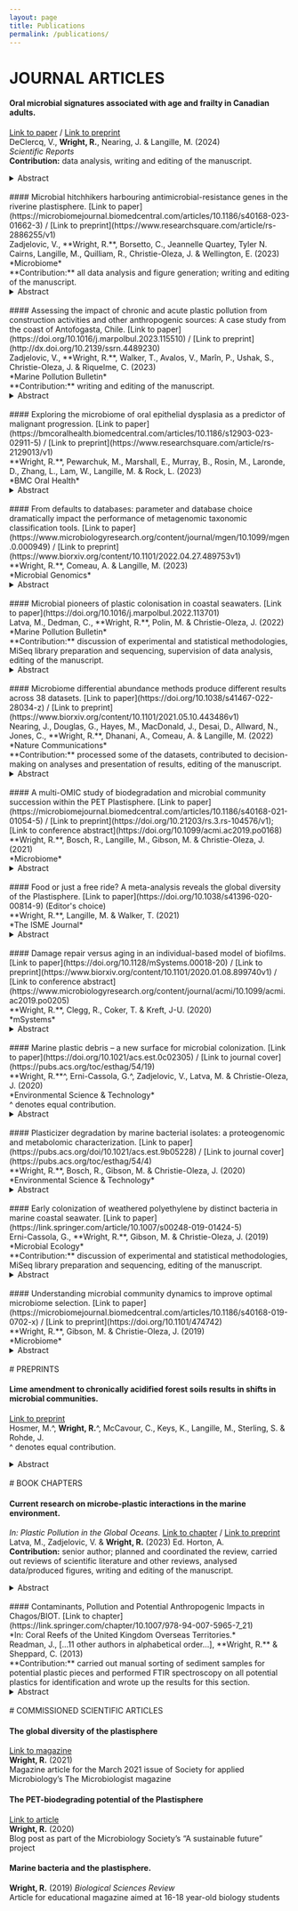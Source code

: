 ```yaml
---
layout: page
title: Publications
permalink: /publications/
---
```


# JOURNAL ARTICLES

#### Oral microbial signatures associated with age and frailty in Canadian adults.
[Link to paper](https://doi.org/10.1038/s41598-024-60409-8) / [Link to preprint](https://www.researchsquare.com/article/rs-3760138/v1)<br>
DeClercq, V., **Wright, R.**, Nearing, J. & Langille, M. (2024)<br>
*Scientific Reports* <br>
**Contribution:** data analysis, writing and editing of the manuscript.<br>
<details>
  <summary>Abstract</summary>
  This study aimed to assess the association between the oral microbiome, age, and frailty. Data and saliva samples were obtained from male and female participants aged 35–70 years (n = 1357). Saliva samples were analysed by 16S rRNA gene sequencing and differences in microbial diversity and community compositions were examined in relation to chronological age and the frailty index (FI). Most alpha diversity measures (Richness, Shannon Diversity, Faith’s Phylogenetic Diversity) showed an inverse association with frailty, whereas a positive association was observed with age and Shannon Diversity and Evenness. A further sex-stratified analysis revealed differences in measures of microbial diversity and composition. Multiple genera were detected as significantly differentially abundant with increasing frailty and age by at least two methods. With age, the relative abundance of Veillonella was reduced in both males and females, whereas increases in Corynebacterium appeared specific to males and Aggregatibacter, Fusobacterium, Neisseria, Stomatobaculum, and Porphyromonas specific to females. Beta diversity was significantly associated with multiple mental health components of the FI. This study shows age and frailty are differentially associated with measures of microbial diversity and composition, suggesting the oral microbiome may be a useful indicator of increased risk of frailty or a potential target for improving health in ageing adults.
</details>
<br>
#### Microbial hitchhikers harbouring antimicrobial-resistance genes in the riverine plastisphere.
[Link to paper](https://microbiomejournal.biomedcentral.com/articles/10.1186/s40168-023-01662-3) / [Link to preprint](https://www.researchsquare.com/article/rs-2886255/v1)<br>
Zadjelovic, V., **Wright, R.**, Borsetto, C., Jeannelle Quartey, Tyler N. Cairns, Langille, M., Quilliam, R., Christie-Oleza, J. & Wellington, E. (2023)<br>
*Microbiome*<br>
**Contribution:** all data analysis and figure generation; writing and editing of the manuscript.<br>
<details>
<summary>Abstract</summary>
<b>Background</b><br>
The widespread nature of plastic pollution has given rise to wide scientific and social concern regarding the capacity of these materials to serve as vectors for pathogenic bacteria and reservoirs for Antimicrobial Resistance Genes (ARG). In- and ex-situ incubations were used to characterise the riverine plastisphere taxonomically and functionally in order to determine whether antibiotics within the water influenced the ARG profiles in these microbiomes and how these compared to those on natural surfaces such as wood and their planktonic counterparts.<br>
<br>
<b>Results</b><br>
We show that plastics support a taxonomically distinct microbiome containing potential pathogens and ARGs. While the plastisphere was similar to those biofilms that grew on wood, they were distinct from the surrounding water microbiome. Hence, whilst potential opportunistic pathogens (i.e. Pseudomonas aeruginosa, Acinetobacter and Aeromonas) and ARG subtypes (i.e. those that confer resistance to macrolides/lincosamides, rifamycin, sulfonamides, disinfecting agents and glycopeptides) were predominant in all surface-related microbiomes, especially on weathered plastics, a completely different set of potential pathogens (i.e. Escherichia, Salmonella, Klebsiella and Streptococcus) and ARGs (i.e. aminoglycosides, tetracycline, aminocoumarin, fluoroquinolones, nitroimidazole, oxazolidinone and fosfomycin) dominated in the planktonic compartment. Our genome-centric analysis allowed the assembly of 215 Metagenome Assembled Genomes (MAGs), linking ARGs and other virulence-related genes to their host. Interestingly, a MAG belonging to Escherichia –that clearly predominated in water– harboured more ARGs and virulence factors than any other MAG, emphasising the potential virulent nature of these pathogenic-related groups. Finally, ex-situ incubations using environmentally-relevant concentrations of antibiotics increased the prevalence of their corresponding ARGs, but different riverine compartments –including plastispheres– were affected differently by each antibiotic.<br>
<br>
<b>Conclusions</b><br>
Our results provide insights into the capacity of the riverine plastisphere to harbour a distinct set of potentially pathogenic bacteria and function as a reservoir of ARGs. The environmental impact that plastics pose if they act as a reservoir for either pathogenic bacteria or ARGs is aggravated by the persistence of plastics in the environment due to their recalcitrance and buoyancy. Nevertheless, the high similarities with microbiomes growing on natural co-occurring materials and even more worrisome microbiome observed in the surrounding water highlights the urgent need to integrate the analysis of all environmental compartments when assessing risks and exposure to pathogens and ARGs in anthropogenically-impacted ecosystems.<br>
</details>
<br>
#### Assessing the impact of chronic and acute plastic pollution from construction activities and other anthropogenic sources: A case study from the coast of Antofogasta, Chile.
[Link to paper](https://doi.org/10.1016/j.marpolbul.2023.115510) / [Link to preprint](http://dx.doi.org/10.2139/ssrn.4489230)<br>
Zadjelovic, V., **Wright, R.**, Walker, T., Avalos, V., Marîn, P., Ushak, S., Christie-Oleza, J. & Riquelme, C. (2023)<br>
*Marine Pollution Bulletin*<br>
**Contribution:** writing and editing of the manuscript.<br>
<details>
<summary>Abstract</summary>
Plastic pollution is a critical environmental issue with far-reaching and not yet fully explored consequences. This study uncovered a significant source of plastic contamination arising from improper application and management of expanded polystyrene (EPS) utilised as expansion joints at a construction site near the coast of Antofagasta, Chile. Through meticulous field observations and calculations, we estimate that a staggering 82.9 million EPS spheres have the potential to be released into the environment from the 7.62 m3 of this material used for the construction of this coastal promenade, constituting a chronic source of pollution. Despite the ongoing construction, we have already evidenced mechanical fragmentation and dispersion of EPS microplastic pollution in the surrounding natural environment. To our knowledge, this is the first study that documents misused construction materials contributing to plastic pollution. In addition to the EPS pollution, our findings reveal an alarming accumulation of litter – an acute pollution source – including plastic cups, bottles, carrier bags, and several other construction materials (e.g. plastic nets, films) that are exacerbating the pollution problems within the region and potentially endangering marine and terrestrial organisms. These observations highlight the urgent need for mitigating measures and intervention policies targeting construction-related plastic and microplastic pollution, along with a more robust regulatory framework for construction activities as well as adequate surveillance and enforcement.
</details>
<br>
#### Exploring the microbiome of oral epithelial dysplasia as a predictor of malignant progression. 
[Link to paper](https://bmcoralhealth.biomedcentral.com/articles/10.1186/s12903-023-02911-5) / [Link to preprint](https://www.researchsquare.com/article/rs-2129013/v1)<br>
**Wright, R.**, Pewarchuk, M., Marshall, E., Murray, B., Rosin, M., Laronde, D., Zhang, L., Lam, W., Langille, M. & Rock, L. (2023)<br>
*BMC Oral Health*<br>
<details>
<summary>Abstract</summary>
A growing body of research associates the oral microbiome and oral cancer. Well-characterized clinical samples with outcome data are required to establish relevant associations between the microbiota and disease. The objective of this study was to characterize the community variations and the functional implications of the microbiome in low-grade oral epithelial dysplasia (OED) using 16S rRNA gene sequencing from annotated archival swabs in progressing (P) and non-progressing (NP) OED. We characterised the microbial community in 90 OED samples — 30 swabs from low-grade OED that progressed to cancer (cases) and 60 swabs from low-grade OED that did not progress after a minimum of 5 years of follow up (matched control subjects). There were small but significant differences between P and NP samples in terms of alpha diversity as well as beta diversity in conjunction with other clinical factors such as age and smoking status for both taxa and functional predictions. Across all samples, the most abundant genus was Streptococcus, followed by Haemophilus, Rothia, and Neisseria. Taxa and predicted functions were identified that were significantly differentially abundant with progression status (all Ps and NPs), when samples were grouped broadly by the number of years between sampling and progression or in specific time to progression for Ps only. However, these differentially abundant features were typically present only at low abundances. For example, Campylobacter was present in slightly higher abundance in Ps (1.72%) than NPs (1.41%) and this difference was significant when Ps were grouped by time to progression. Furthermore, several of the significantly differentially abundant functions were linked to the Campylobacteraceae family in Ps and may justify further investigation. Larger cohort studies to further explore the microbiome as a potential biomarker of risk in OED are warranted.
</details>
<br>
#### From defaults to databases: parameter and database choice dramatically impact the performance of metagenomic taxonomic classification tools.
[Link to paper](https://www.microbiologyresearch.org/content/journal/mgen/10.1099/mgen.0.000949) / [Link to preprint](https://www.biorxiv.org/content/10.1101/2022.04.27.489753v1)<br>
**Wright, R.**, Comeau, A. & Langille, M. (2023)<br>
*Microbial Genomics* <br>
<details>
<summary>Abstract</summary>
In metagenomic analyses of microbiomes, one of the first steps is usually the taxonomic classification of reads by comparison to a database of previously taxonomically classified genomes. While different studies comparing metagenomic taxonomic classification methods have determined that different tools are ‘best’, there are two tools that have been used the most to-date: Kraken (k-mer-based classification against a user-constructed database) and MetaPhlAn (classification by alignment to clade-specific marker genes), the latest versions of which are Kraken2 and MetaPhlAn 3, respectively. We found large discrepancies in both the proportion of reads that were classified as well as the number of species that were identified when we used both Kraken2 and MetaPhlAn 3 to classify reads within metagenomes from human-associated or environmental datasets. We then investigated which of these tools would give classifications closest to the real composition of metagenomic samples using a range of simulated and mock samples and examined the combined impact of tool–parameter–database choice on the taxonomic classifications given. This revealed that there may not be a one-size-fits-all ‘best’ choice. While Kraken2 can achieve better overall performance, with higher precision, recall and F1 scores, as well as alpha- and beta-diversity measures closer to the known composition than MetaPhlAn 3, the computational resources required for this may be prohibitive for many researchers, and the default database and parameters should not be used. We therefore conclude that the best tool–parameter–database choice for a particular application depends on the scientific question of interest, which performance metric is most important for this question and the limit of available computational resources.
</details>
<br>
#### Microbial pioneers of plastic colonisation in coastal seawaters. 
[Link to paper](https://doi.org/10.1016/j.marpolbul.2022.113701)<br>
Latva, M., Dedman, C., **Wright, R.**, Polin, M. & Christie-Oleza, J. (2022)<br>
*Marine Pollution Bulletin*<br>
**Contribution:** discussion of experimental and statistical methodologies, MiSeq library preparation and sequencing, supervision of data analysis, editing of the manuscript.<br>
<details>
<summary>Abstract</summary>
Plastics, when entering the environment, are immediately colonised by microorganisms. This modifies their physico-chemical properties as well as their transport and fate in natural ecosystems, but whom pioneers this colonisation in marine ecosystems? Previous studies have focused on microbial communities that develop on plastics after relatively long incubation periods (i.e., days to months), but very little data is available regarding the earliest stages of colonisation on buoyant plastics in marine waters (i.e., minutes or hours). We conducted a preliminary study where the earliest hours of microbial colonisation on buoyant plastics in marine coastal waters were investigated by field incubations and amplicon sequencing of the prokaryotic and eukaryotic communities. Our results show that members of the Bacteroidetes group pioneer microbial attachment to plastics but, over time, their presence is masked by other groups – Gammaproteobacteria at first and later by Alphaproteobacteria. Interestingly, the eukaryotic community on plastics exposed to sunlight became dominated by phototrophic organisms from the phylum Ochrophyta, diatoms at the start and brown algae towards the end of the three-day incubations. This study defines the pioneering microbial community that colonises plastics immediately when entering coastal marine environments and that may set the seeding Plastisphere of plastics in the oceans.
</details>
<br>
#### Microbiome differential abundance methods produce different results across 38 datasets. 
[Link to paper](https://doi.org/10.1038/s41467-022-28034-z) / [Link to preprint](https://www.biorxiv.org/content/10.1101/2021.05.10.443486v1)<br>
Nearing, J., Douglas, G., Hayes, M., MacDonald, J., Desai, D., Allward, N., Jones, C., **Wright, R.**, Dhanani, A., Comeau, A. & Langille, M. (2022)<br>
*Nature Communications*<br>
**Contribution:** processed some of the datasets, contributed to decision-making on analyses and presentation of results, editing of the manuscript.<br>
<details>
<summary>Abstract</summary>
Identifying differentially abundant microbes is a common goal of microbiome studies. Multiple methods are used interchangeably for this purpose in the literature. Yet, there are few large-scale studies systematically exploring the appropriateness of using these tools interchangeably, and the scale and significance of the differences between them. Here, we compare the performance of 14 differential abundance testing methods on 38 16S rRNA gene datasets with two sample groups. We test for differences in amplicon sequence variants and operational taxonomic units (ASVs) between these groups. Our findings confirm that these tools identified drastically different numbers and sets of significant ASVs, and that results depend on data pre-processing. For many tools the number of features identified correlate with aspects of the data, such as sample size, sequencing depth, and effect size of community differences. ALDEx2 and ANCOM-II produce the most consistent results across studies and agree best with the intersect of results from different approaches. Nevertheless, we recommend that researchers should use a consensus approach based on multiple differential abundance methods to help ensure robust biological interpretations.
</details>
<br>
#### A multi-OMIC study of biodegradation and microbial community succession within the PET Plastisphere. 
[Link to paper](https://microbiomejournal.biomedcentral.com/articles/10.1186/s40168-021-01054-5) / [Link to preprint](https://doi.org/10.21203/rs.3.rs-104576/v1); [Link to conference abstract](https://doi.org/10.1099/acmi.ac2019.po0168)<br>
**Wright, R.**, Bosch, R., Langille, M., Gibson, M. & Christie-Oleza, J. (2021)<br>
*Microbiome*<br>
<details>
<summary>Abstract</summary>
<b>Background</b><br>
Plastics now pollute marine environments across the globe. On entering these environments, plastics are rapidly colonised by a diverse community of microorganisms termed the plastisphere. Members of the plastisphere have a myriad of diverse functions typically found in any biofilm but, additionally, a number of marine plastisphere studies have claimed the presence of plastic-biodegrading organisms, although with little mechanistic verification. Here, we obtained a microbial community from marine plastic debris and analysed the community succession across 6 weeks of incubation with different polyethylene terephthalate (PET) products as the sole carbon source, and further characterised the mechanisms involved in PET degradation by two bacterial isolates from the plastisphere.<br>
<br>
<b>Results</b><br>
We found that all communities differed significantly from the inoculum and were dominated by Gammaproteobacteria, i.e. Alteromonadaceae and Thalassospiraceae at early time points, Alcanivoraceae at later time points and Vibrionaceae throughout. The large number of encoded enzymes involved in PET degradation found in predicted metagenomes and the observation of polymer oxidation by FTIR analyses both suggested PET degradation was occurring. However, we were unable to detect intermediates of PET hydrolysis with metabolomic analyses, which may be attributed to their rapid depletion by the complex community. To further confirm the PET biodegrading potential within the plastisphere of marine plastic debris, we used a combined proteogenomic and metabolomic approach to characterise amorphous PET degradation by two novel marine isolates, Thioclava sp. BHET1 and Bacillus sp. BHET2. The identification of PET hydrolytic intermediates by metabolomics confirmed that both isolates were able to degrade PET. High-throughput proteomics revealed that whilst Thioclava sp. BHET1 used the degradation pathway identified in terrestrial environment counterparts, these were absent in Bacillus sp. BHET2, indicating that either the enzymes used by this bacterium share little homology with those characterised previously, or that this bacterium uses a novel pathway for PET degradation.<br>
<br>
<b>Conclusions</b><br>
Overall, the results of our multi-OMIC characterisation of PET degradation provide a significant step forwards in our understanding of marine plastic degradation by bacterial isolates and communities and evidences the biodegrading potential extant in the plastisphere of marine plastic debris.<br>
</details>
<br>
#### Food or just a free ride? A meta-analysis reveals the global diversity of the Plastisphere.
[Link to paper](https://doi.org/10.1038/s41396-020-00814-9) (Editor's choice)<br>
**Wright, R.**, Langille, M. & Walker, T. (2021)<br>
*The ISME Journal*<br>
<details>
<summary>Abstract</summary>
It is now indisputable that plastics are ubiquitous and problematic in ecosystems globally. Many suggestions have been made about the role that biofilms colonizing plastics in the environment—termed the “Plastisphere”—may play in the transportation and ecological impact of these plastics. By collecting and re-analyzing all raw 16S rRNA gene sequencing and metadata from 2,229 samples within 35 studies, we have performed the first meta-analysis of the Plastisphere in marine, freshwater, other aquatic (e.g., brackish or aquaculture) and terrestrial environments. We show that random forest models can be trained to differentiate between groupings of environmental factors as well as aspects of study design, but—crucially—also between plastics when compared with control biofilms and between different plastic types and community successional stages. Our meta-analysis confirms that potentially biodegrading Plastisphere members, the hydrocarbonoclastic Oceanospirillales and Alteromonadales are consistently more abundant in plastic than control biofilm samples across multiple studies and environments. This indicates the predilection of these organisms for plastics and confirms the urgent need for their ability to biodegrade plastics to be comprehensively tested. We also identified key knowledge gaps that should be addressed by future studies.
</details>
<br>
#### Damage repair versus aging in an individual-based model of biofilms.
[Link to paper](https://doi.org/10.1128/mSystems.00018-20) / [Link to preprint](https://www.biorxiv.org/content/10.1101/2020.01.08.899740v1) / [Link to conference abstract](https://www.microbiologyresearch.org/content/journal/acmi/10.1099/acmi.ac2019.po0205)<br>
**Wright, R.**, Clegg, R., Coker, T. & Kreft, J-U. (2020)<br>
*mSystems* <br>
<details>
<summary>Abstract</summary>
The extent of senescence due to damage accumulation—or aging—is evidently evolvable as it differs hugely between species and is not universal, suggesting that its fitness advantages depend on life history and environment. In contrast, repair of damage is present in all organisms studied. Despite the fundamental trade-off between investing resources into repair or into growth, repair and segregation of damage have not always been considered alternatives. For unicellular organisms, unrepaired damage could be divided asymmetrically between daughter cells, leading to senescence of one and rejuvenation of the other. Repair of “unicells” has been predicted to be advantageous in well-mixed environments such as chemostats. Most microorganisms, however, live in spatially structured systems, such as biofilms, with gradients of environmental conditions and cellular physiology as well as a clonal population structure. To investigate whether this clonal structure might favor senescence by damage segregation (a division-of-labor strategy akin to the germline-soma division in multicellular organisms), we used an individual-based computational model and developed an adaptive repair strategy where cells respond to their current intracellular damage levels by investing into repair machinery accordingly. Our simulations showed that the new adaptive repair strategy was advantageous provided that growth was limited by substrate availability, which is typical for biofilms. Thus, biofilms do not favor a germline-soma-like division of labor between daughter cells in terms of damage segregation. We suggest that damage segregation is beneficial only when extrinsic mortality is high, a degree of multicellularity is present, and an active mechanism makes segregation effective.<br><br>
<b>IMPORTANCE</b> Damage is an inevitable consequence of life. For unicellular organisms, this leads to a trade-off between allocating resources into damage repair or into growth coupled with segregation of damage upon cell division, i.e., aging and senescence. Few studies considered repair as an alternative to senescence. None considered biofilms, where the majority of unicellular organisms live, although fitness advantages in well-mixed systems often turn into disadvantages in spatially structured systems such as biofilms. We compared the fitness consequences of aging versus an adaptive repair mechanism based on sensing damage, using an individual-based model of a generic unicellular organism growing in biofilms. We found that senescence is not beneficial provided that growth is limited by substrate availability. Instead, it is useful as a stress response to deal with damage that failed to be repaired when (i) extrinsic mortality was high; (ii) a degree of multicellularity was present; and (iii) damage segregation was effective.
</details>
<br>
#### Marine plastic debris – a new surface for microbial colonization. 
[Link to paper](https://doi.org/10.1021/acs.est.0c02305) / [Link to journal cover](https://pubs.acs.org/toc/esthag/54/19)<br>
**Wright, R.**^, Erni-Cassola, G.^, Zadjelovic, V., Latva, M. & Christie-Oleza, J. (2020)<br>
*Environmental Science & Technology* <br>
^ denotes equal contribution.<br>
<details>
<summary>Abstract</summary>
Plastics become rapidly colonized by microbes when released into marine environments. This microbial community—the Plastisphere—has recently sparked a multitude of scientific inquiries and generated a breadth of knowledge, which we bring together in this review. Besides providing a better understanding of community composition and biofilm development in marine ecosystems, we critically discuss current research on plastic biodegradation and the identification of potentially pathogenic “hitchhikers” in the Plastisphere. The Plastisphere is at the interface between the plastic and its surrounding milieu, and thus drives every interaction that this synthetic material has with its environment, from ecotoxicity and new links in marine food webs to the fate of the plastics in the water column. We conclude that research so far has not shown Plastisphere communities to starkly differ from microbial communities on other inert surfaces, which is particularly true for mature biofilm assemblages. Furthermore, despite progress that has been made in this field, we recognize that it is time to take research on plastic–Plastisphere–environment interactions a step further by identifying present gaps in our knowledge and offering our perspective on key aspects to be addressed by future studies: (I) better physical characterization of marine biofilms, (II) inclusion of relevant controls, (III) study of different successional stages, (IV) use of environmentally relevant concentrations of biofouled microplastics, and (V) prioritization of gaining a mechanistic and functional understanding of Plastisphere communities.
</details>
<br>
#### Plasticizer degradation by marine bacterial isolates: a proteogenomic and metabolomic characterization. 
[Link to paper](https://pubs.acs.org/doi/10.1021/acs.est.9b05228) / [Link to journal cover](https://pubs.acs.org/toc/esthag/54/4)<br>
**Wright, R.**, Bosch, R., Gibson, M. & Christie-Oleza, J. (2020)<br>
*Environmental Science & Technology* <br>
<details>
<summary>Abstract</summary>
Many commercial plasticizers are toxic endocrine-disrupting chemicals that are added to plastics during manufacturing and may leach out once they reach the environment. Traditional phthalic acid ester plasticizers (PAEs), such as dibutyl phthalate (DBP) and bis(2-ethyl hexyl) phthalate (DEHP), are now increasingly being replaced with more environmentally friendly alternatives, such as acetyl tributyl citrate (ATBC). While the metabolic pathways for PAE degradation have been established in the terrestrial environment, to our knowledge, the mechanisms for ATBC biodegradation have not been identified previously and plasticizer degradation in the marine environment remains underexplored. From marine plastic debris, we enriched and isolated microbes able to grow using a range of plasticizers and, for the first time, identified the pathways used by two phylogenetically distinct bacteria to degrade three different plasticizers (i.e., DBP, DEHP, and ATBC) via a comprehensive proteogenomic and metabolomic approach. This integrated multi-OMIC study also revealed the different mechanisms used for ester side-chain removal from the different plasticizers (esterases and enzymes involved in the β-oxidation pathway) as well as the molecular response to deal with toxic intermediates, that is, phthalate, and the lower biodegrading potential detected for ATBC than for PAE plasticizers. This study highlights the metabolic potential that exists in the biofilms that colonize plastics—the Plastisphere—to effectively biodegrade plastic additives and flags the inherent importance of microbes in reducing plastic toxicity in the environment.
</details>
<br>
#### Early colonization of weathered polyethylene by distinct bacteria in marine coastal seawater. 
[Link to paper](https://link.springer.com/article/10.1007/s00248-019-01424-5)<br>
Erni-Cassola, G., **Wright, R.**, Gibson, M. & Christie-Oleza, J. (2019)<br>
*Microbial Ecology* <br>
**Contribution:** discussion of experimental and statistical methodologies, MiSeq library preparation and sequencing, editing of the manuscript.<br>
<details>
<summary>Abstract</summary>
Plastic debris in aquatic environments is rapidly colonized by a diverse community of microorganisms, often referred to as the “Plastisphere.” Given that common plastics are derived from fossil fuels, one would expect that Plastispheres should be enriched with obligate hydrocarbon-degrading bacteria (OHCB). So far, though, different polymer types do not seem to exert a strong effect on determining the composition of the Plastisphere, and putative biodegrading bacteria are only found as rare taxa within these biofilms. Here, we show through 16S rRNA gene sequencing that the enrichment of a prominent OHCB member on weathered and non-weathered polyethylene only occurred at early stages of colonization (i.e., after 2 days of incubation in coastal marine water; 5.8% and 3.7% of relative abundance, respectively, vs. 0.6% on glass controls). As biofilms matured, these bacteria decreased in relative abundance on all materials (< 0.3% after 9 days). Apart from OHCB, weathered polyethylene strongly enriched for other distinct organisms during early stages of colonization, such as a specific member of the Roseobacter group and a member of the genus Aestuariibacter (median 26.9% and 1.8% of the community, respectively), possibly as a consequence of the availability of short-oxidized chains generated from weathering. Our results demonstrate that Plastispheres can vary in accordance with the weathering state of the material and that very early colonizing communities are enriched with taxa that can potentially degrade hydrocarbons. Given the lack of persistent enrichment and overall community convergence between materials over time, common non-hydrolysable polymers might not serve as an important source of carbon for mature Plastispheres once the labile substrates generated from weathering have been depleted.
</details>
<br>
#### Understanding microbial community dynamics to improve optimal microbiome selection.
[Link to paper](https://microbiomejournal.biomedcentral.com/articles/10.1186/s40168-019-0702-x) / [Link to preprint](https://doi.org/10.1101/474742)<br>
**Wright, R.**, Gibson, M. & Christie-Oleza, J. (2019) <br>
*Microbiome* <br>
<details>
<summary>Abstract</summary>
<b>Background</b><br>
Artificial selection of microbial communities that perform better at a desired process has seduced scientists for over a decade, but the method has not been systematically optimised nor the mechanisms behind its success, or failure, determined. Microbial communities are highly dynamic and, hence, go through distinct and rapid stages of community succession, but the consequent effect this may have on artificially selected communities is unknown.<br>
<br>
<b>Results</b><br>
Using chitin as a case study, we successfully selected for microbial communities with enhanced chitinase activities but found that continuous optimisation of incubation times between selective transfers was of utmost importance. The analysis of the community composition over the entire selection process revealed fundamental aspects in microbial ecology: when incubation times between transfers were optimal, the system was dominated by Gammaproteobacteria (i.e. main bearers of chitinase enzymes and drivers of chitin degradation), before being succeeded by cheating, cross-feeding and grazing organisms.<br>
<br>
<b>Conclusions</b><br>
The selection of microbiomes to enhance a desired process is widely used, though the success of artificially selecting microbial communities appears to require optimal incubation times in order to avoid the loss of the desired trait as a consequence of an inevitable community succession. A comprehensive understanding of microbial community dynamics will improve the success of future community selection studies.<br>
</details>
<br>
# PREPRINTS

#### Lime amendment to chronically acidified forest soils results in shifts in microbial communities.
[Link to preprint](https://doi.org/10.21203/rs.3.rs-3876773/v1)<br>
Hosmer, M.^, **Wright, R.**^, McCavour, C., Keys, K., Langille, M., Sterling, S. & Rohde, J. <br>
^ denotes equal contribution. <br>
<details>
<summary>Abstract</summary>
A consequence of past acid rain events has been chronic acidification of both Nova Scotian forests and watersheds, leading to a loss of essential nutrients and subsequently to decreased forest productivity and biodiversity. Liming – supplementing forests with crushed rock (dolomite, limestone, or basalt) – can restore essential nutrients to acidified soils as well as increasing the pH of the soils and the carbon capture by forests by promotion of tree growth. The effectiveness of liming treatments have often been assessed biologically through tree growth measurements, but microorganisms respond rapidly to changes in pH and nutrient availability, and would potentially provide early insights into forest recovery. However, the impact of liming on the soil microbiome is not well understood; understanding the impacts of liming on a micro as well as a macro level will help to determine whether liming is a good remediation strategy for Nova Scotia. A pilot study evaluating liming in acidified forests in Nova Scotia began in 2017. Microbiome analyses (prokaryotic 16S rRNA and fungal ITS2 gene amplicon sequencing) of three different depths (horizons) of soil show significant differences between lime-treated and control soils for the prokaryotic but not fungal communities, particularly in the uppermost soil horizon sampled. Notably, several genera, particularly from the Bacteroidia class, were significantly more abundant in treated than control soils in both upper soil horizons. The impacts of liming treatment were smaller in the deepest soil horizon sampled, suggesting that lime amendment either takes longer to reach these depths, or has little impact on these microbial communities. Future studies that investigate the functional capacity of these microbial communities and longitudinal follow-ups are warranted.
</details>
<br>
# BOOK CHAPTERS

#### Current research on microbe-plastic interactions in the marine environment. 
*In: Plastic Pollution in the Global Oceans.*
[Link to chapter](https://doi.org/10.1142/9789811259111_0011) / [Link to preprint](https://www.preprints.org/manuscript/202107.0273/v1)<br>
Latva, M., Zadjelovic, V. & **Wright, R.** (2023) Ed. Horton, A. <br>
**Contribution:** senior author; planned and coordinated the review, carried out reviews of scientific literature and other reviews, analysed data/produced figures, writing and editing of the manuscript.<br>
<details>
<summary>Abstract</summary>
The microbial colonisers of plastics – the ‘plastisphere’ – can affect all interactions that plastics have with their surrounding environments. While only specifically characterised within the last 10 years, at the beginning of 2021 there were 140 primary research and 65 review articles that investigate at least one aspect of the plastisphere. We gathered information on the locations and methodologies used by each of the primary research articles, highlighting several aspects of plastisphere research that remain understudied: (i) the non-bacterial plastisphere constituents; (ii) the mechanisms used to degrade plastics by marine isolates or communities; (iii) the capacity for plastisphere members to be pathogenic or carry antimicrobial resistance genes; and (iv) meta-OMIC characterisations of the plastisphere. We have also summarised the topics covered by the existing plastisphere review articles, identifying areas that have received less attention to date – most of which are in line with the areas that have fewer primary research articles. Therefore, in addition to providing an overview of some fundamental topics such as biodegradation and community assembly, we discuss the importance of eukaryotes in shaping the plastisphere, potential pathogens carried by plastics and the impact of the plastisphere on plastic transport and biogeochemical cycling. Finally, we summarise the future directions suggested by the reviews that we have evaluated and suggest other key research questions.
</details>
<br>
#### Contaminants, Pollution and Potential Anthropogenic Impacts in Chagos/BIOT.
[Link to chapter](https://link.springer.com/chapter/10.1007/978-94-007-5965-7_21)<br>
*In: Coral Reefs of the United Kingdom Overseas Territories.*<br>
Readman, J., […11 other authors in alphabetical order…], **Wright, R.** & Sheppard, C. (2013) <br>
**Contribution:** carried out manual sorting of sediment samples for potential plastic pieces and performed FTIR spectroscopy on all potential plastics for identification and wrote up the results for this section.<br>
<details>
<summary>Abstract</summary>
A broad range of chemical contaminants and pollutants have been measured within the Chagos Archipelago. Contamination is amongst the lowest in the world. Whilst much data is in the open literature, the chapter also includes details of extensive pollution monitoring for the atoll Diego Garcia which hosts a military facility. Hydrocarbons present are primarily of a natural origin with negligible evidence of contamination from petroleum or combustion origins. Tar balls, however, have been reported on several beaches in the Archipelago. Analyses of faecal steroids provide negligible evidence of sewage contamination. ‘Persistent organic pollutants’ (POPs), including PCBs and pesticides, were generally below analytical detection limits, as were polyfluorinated compounds, brominated, chlorinated and organo-phosphorous flame retardants, fluorinated tensides, and surfactants (PFOS). Antifouling biocides and herbicides in Diego Garcia show negligible contamination. Metal concentrations are very low. Levels of most contaminants are typically comparable to those recorded in environments perceived to be pristine, for example, the Antarctic. In Diego Garcia, extensive monitoring includes regular analyses in accredited US laboratories of over one hundred metals and organic contaminants. Results generally reveal concentrations below detection limits. This is in agreement with the open literature surveys. These legislated assessments are designed to ensure both environmental and human health preservation. Whilst many detection limits are higher than those of the independent surveys, they generally confirm the pristine nature of the Archipelago. Beach surveys, however, revealed a surprisingly high number of pieces of debris throughout the Archipelago, mainly plastics of South East Asian origin. The number of litter pieces in Diego Garcia was less than in the other atolls, reductions being attributed to beach clean-up events. Microplastic contamination is shown to be both widespread and relatively high compared to other locations on a global scale, and there were significantly more microplastics at uninhabited atolls compared to the Diego Garcia, showing the potential for microplastics to accumulate in remote locations. Holothurian (sea cucumber) poaching has been another significant environmental pressure on the coral reefs of Chagos and is included in this review, in view of the reported ecological benefits of the group to reef health and resilience.
</details>
<br>
# COMMISSIONED SCIENTIFIC ARTICLES

#### The global diversity of the plastisphere
[Link to magazine](https://sfam.org.uk/knowledge/microbiologist-magazine.html)<br>
**Wright, R.** (2021)<br>
Magazine article for the March 2021 issue of Society for applied Microbiology’s The Microbiologist magazine<br>

#### The PET-biodegrading potential of the Plastisphere
[Link to article](https://microbiologysociety.org/our-work/75th-anniversary-a-sustainable-future/circular-economy/circular-economy-case-studies/the-pet-biodegrading-potential-of-the-plastisphere.html)<br>
**Wright, R.** (2020)<br>
Blog post as part of the Microbiology Society’s “A sustainable future” project<br>

#### Marine bacteria and the plastisphere. 
**Wright, R.** (2019) *Biological Sciences Review*<br>
Article for educational magazine aimed at 16-18 year-old biology students

